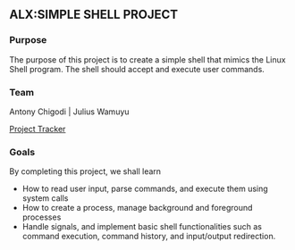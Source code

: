 <h2>ALX:SIMPLE SHELL PROJECT</h2>
<h3>Purpose</h3>
<p>The purpose of this project is to create a simple shell that mimics the Linux Shell program. The shell should accept and execute user commands.</p>
</p>
<h3>Team</h3>
<p>Antony Chigodi | Julius Wamuyu</p>
<a href="https://docs.google.com/spreadsheets/d/1Cv7NGjQQTWtyXYqFIIHh3J-DxzB-9mwcHj6l_xZ4tS4/edit?usp=sharing" target="_blank">Project Tracker</a>
<h3>Goals</h3>
<p>By completing this project, we shall learn</p>
<ul>
<li>How to read user input, parse commands, and execute them using system calls</li>
<li>How to create a process, manage background and foreground processes</li>
<li>Handle signals, and implement basic shell functionalities such as command execution, command history, and input/output redirection.</li>
</ul>



